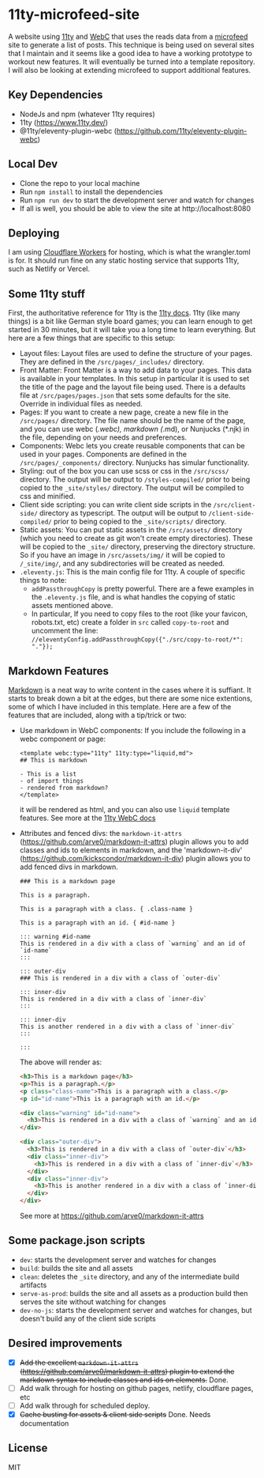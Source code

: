 # 11ty-microfeed-site
A website using [11ty](https://www.11ty.dev/) and [WebC](https://github.com/11ty/webc) that uses the reads data from a [microfeed](https://www.microfeed.org/) site to generate a list of posts. This technique is being used on several sites that I maintain and it seems like a good idea to have a working prototype to workout new features. It will eventually be turned into a template repository. I will also be looking at extending microfeed to support additional features. 

## Key Dependencies
- NodeJs and npm (whatever 11ty requires)
- 11ty (https://www.11ty.dev/)
- @11ty/eleventy-plugin-webc (https://github.com/11ty/eleventy-plugin-webc)

## Local Dev
- Clone the repo to your local machine
- Run `npm install` to install the dependencies
- Run `npm run dev` to start the development server and watch for changes
- If all is well, you should be able to view the site at http://localhost:8080

## Deploying
 I am using [Cloudflare Workers](https://workers.cloudflare.com/) for hosting, which is what the wrangler.toml is for. 
 It should run fine on any static hosting service that supports 11ty, such as Netlify or Vercel.

## Some 11ty stuff
First, the authoritative reference for 11ty is the [11ty docs](https://www.11ty.dev/docs/). 11ty (like many things) is a bit like German style board games; you can learn enough to get started in 30 minutes, but it will take you a long time to learn everything. But here are a few things that are specific to this setup:
- Layout files: Layout files are used to define the structure of your pages. They are defined in the `/src/pages/_includes/` directory.
- Front Matter: Front Matter is a way to add data to your pages. This data is available in your templates. In this setup in particular it is used to set the title of the page and the layout file being used. There is a defaults file at `/src/pages/pages.json` that sets some defaults for the site. Override in individual files as needed.
- Pages: If you want to create a new page, create a new file in the `/src/pages/` directory. The file name should be the name of the page, and you can use webc (*.webc), markdown (*.md), or Nunjucks (*.njk) in the file, depending on your needs and preferences.
- Components: Webc lets you create reusable components that can be used in your pages. Components are defined in the `/src/pages/_components/` directory. Nunjucks has simular functionality.
- Styling: out of the box you can use scss or css in the `/src/scss/` directory. The output will be output to `/styles-compiled/` prior to being copied to the `_site/styles/` directory. The output will be compiled to css and minified.
- Client side scripting: you can write client side scripts in the `/src/client-side/` directory as typescript. The output will be output to `/client-side-compiled/` prior to being copied to the `_site/scripts/` directory.
- Static assets: You can put static assets in the `/src/assets/` directory (which you need to create as git won't create empty directories). These will be copied to the `_site/` directory, preserving the directory structure. So if you have an image in `/src/assets/img/` it will be copied to `/_site/img/`, and any subdirectories will be created as needed.
- `.eleventy.js`: This is the main config file for 11ty. A couple of specific things to note:
  - `addPassthroughCopy` is pretty powerful. There are a fewe examples in the `.eleventy.js` file, and is what handles the copying of static assets mentioned above.
  - In particular, If you need to copy files to the root (like your favicon, robots.txt, etc) create a folder in `src` called `copy-to-root` and uncomment the line:
  `//eleventyConfig.addPassthroughCopy({"./src/copy-to-root/*": "."});`

## Markdown Features
[Markdown](https://commonmark.org/) is a neat way to write content in the cases where it is suffiant. It starts to break down a bit at the edges, but there are some nice extentions, some of which I have included in this template. Here are a few of the features that are included, along with a tip/trick or two:
- Use markdown in WebC components: If you include the following in a webc component or page:
  ```
  <template webc:type="11ty" 11ty:type="liquid,md">
  ## This is markdown

  - This is a list
  - of import things
  - rendered from markdown?
  </template>
  ```
  it will be rendered as html, and you can also use `liquid` template features. See more at the [11ty WebC docs](https://www.11ty.dev/docs/languages/webc/#using-template-syntax-to-generate-content)

- Attributes and fenced divs: the `markdown-it-attrs` (https://github.com/arve0/markdown-it-attrs) plugin allows you to add classes and ids to elements in markdown, and the 'markdown-it-div' (https://github.com/kickscondor/markdown-it-div) plugin allows you to add fenced divs in markdown.
  ```
  ### This is a markdown page

  This is a paragraph.

  This is a paragraph with a class. { .class-name }

  This is a paragraph with an id. { #id-name }

  ::: warning #id-name
  This is rendered in a div with a class of `warning` and an id of `id-name`
  :::

  ::: outer-div
  ### This is rendered in a div with a class of `outer-div`

  ::: inner-div
  This is rendered in a div with a class of `inner-div`
  :::

  ::: inner-div
  This is another rendered in a div with a class of `inner-div`
  :::

  :::
  ```
  The above will render as:
  ```html
  <h3>This is a markdown page</h3>
  <p>This is a paragraph.</p>
  <p class="class-name">This is a paragraph with a class.</p>
  <p id="id-name">This is a paragraph with an id.</p>

  <div class="warning" id="id-name">
    <h3>This is rendered in a div with a class of `warning` and an id of `id-name`</h3>
  </div>

  <div class="outer-div">
    <h3>This is rendered in a div with a class of `outer-div`</h3>
    <div class="inner-div">
      <h3>This is rendered in a div with a class of `inner-div`</h3>
    </div>
    <div class="inner-div">
      <h3>This is another rendered in a div with a class of `inner-div`</h3>
    </div>
  </div>
  ```
  See more at https://github.com/arve0/markdown-it-attrs


## Some package.json scripts
- `dev`: starts the development server and watches for changes
- `build`: builds the site and all assets
- `clean`: deletes the `_site` directory, and any of the intermediate build artifacts
- `serve-as-prod`: builds the site and all assets as a production build then serves the site without watching for changes
- `dev-no-js`: starts the development server and watches for changes, but doesn't build any of the client side scripts

## Desired improvements
- [x] ~~Add the excellent `markdown-it-attrs` (https://github.com/arve0/markdown-it-attrs) plugin to extend the markdown syntax to include classes and ids on elements.~~ Done. 
- [ ] Add walk through for hosting on github pages, netlify, cloudflare pages, etc
- [ ] Add walk through for scheduled deploy.
- [x] ~~Cache busting for assets & client side scripts~~ Done. Needs documentation

## License
MIT